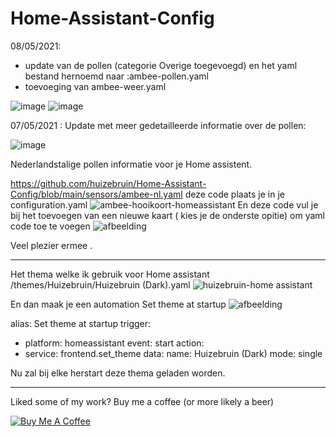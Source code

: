 # Home-Assistant-Config
08/05/2021:
- update van de pollen (categorie Overige toegevoegd) en het yaml bestand hernoemd naar :ambee-pollen.yaml
- toevoeging van ambee-weer.yaml

![image](https://user-images.githubusercontent.com/65857422/117537520-c4508800-b001-11eb-9d55-828b6d358f6c.png)
![image](https://user-images.githubusercontent.com/65857422/117546799-96346d80-b02c-11eb-8dac-3d72fe27d8cb.png)

07/05/2021 : Update met meer gedetailleerde informatie over de pollen:

![image](https://user-images.githubusercontent.com/65857422/117507134-fb358800-af86-11eb-95fc-da9fbf3180f9.png)


Nederlandstalige pollen informatie voor je Home assistent.

https://github.com/huizebruin/Home-Assistant-Config/blob/main/sensors/ambee-nl.yaml  deze code plaats je in je configuration.yaml
![ambee-hooikoort-homeassistant](https://user-images.githubusercontent.com/62996429/114306196-63559300-9adb-11eb-8627-eba67729126e.jpg)
En deze code vul je bij het toevoegen van een nieuwe kaart ( kies je de onderste opitie) om yaml code toe te voegen
![afbeelding](https://user-images.githubusercontent.com/62996429/114317312-c2c99800-9b07-11eb-8cd4-81bfc91f1788.png)

Veel plezier ermee .




*************************************************************
Het thema welke ik gebruik voor Home assistant
/themes/Huizebruin/Huizebruin (Dark).yaml
![huizebruin-home assistant](https://user-images.githubusercontent.com/62996429/114280723-ef63ae00-9a3a-11eb-9b42-49173f5d1e15.jpg)

En dan maak je een automation 
Set theme at startup
![afbeelding](https://user-images.githubusercontent.com/62996429/114281085-9d238c80-9a3c-11eb-8c01-1eec0106d6f6.png)

alias: Set theme at startup
trigger:
  - platform: homeassistant
    event: start
action:
  - service: frontend.set_theme
    data:
      name: Huizebruin (Dark)
mode: single

Nu zal bij elke herstart deze thema geladen worden.




*************************************************************
Liked some of my work? Buy me a coffee (or more likely a beer)

<a href="https://www.buymeacoffee.com/huizebruin" target="_blank"><img src="https://bmc-cdn.nyc3.digitaloceanspaces.com/BMC-button-images/custom_images/orange_img.png" alt="Buy Me A Coffee" style="height: auto !important;width: auto !important;" ></a>
